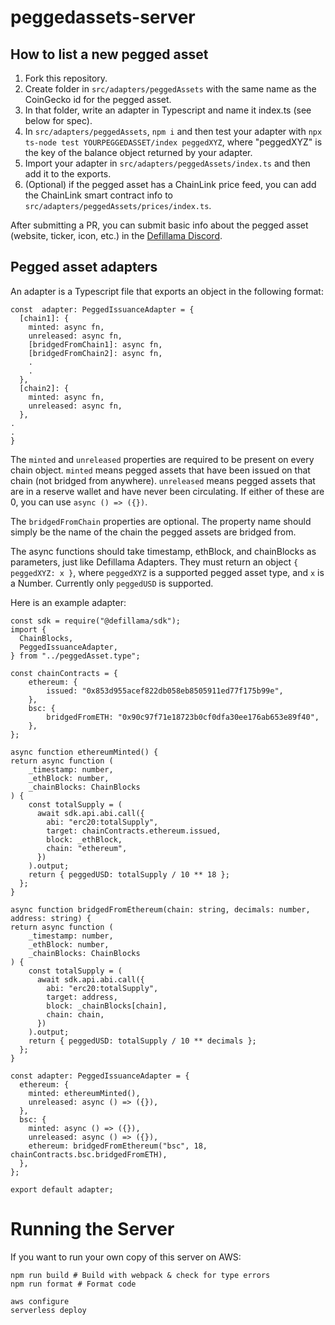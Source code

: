 # peggedassets-server

## How to list a new pegged asset

1. Fork this repository.
2. Create folder in `src/adapters/peggedAssets` with the same name as the CoinGecko id for the pegged asset.
3. In that folder, write an adapter in Typescript and name it index.ts (see below for spec).
4. In `src/adapters/peggedAssets`, `npm i` and then test your adapter with `npx ts-node test YOURPEGGEDASSET/index peggedXYZ`, where "peggedXYZ" is the key of the balance object returned by your adapter.
5. Import your adapter in `src/adapters/peggedAssets/index.ts` and then add it to the exports.
6. (Optional) if the pegged asset has a ChainLink price feed, you can add the ChainLink smart contract info to `src/adapters/peggedAssets/prices/index.ts`.

After submitting a PR, you can submit basic info about the pegged asset (website, ticker, icon, etc.) in the [Defillama Discord](https://discord.gg/defillama).

## Pegged asset adapters

An adapter is a Typescript file that exports an object in the following format:

    const  adapter: PeggedIssuanceAdapter = {
      [chain1]: {
        minted: async fn,
        unreleased: async fn,
        [bridgedFromChain1]: async fn,
        [bridgedFromChain2]: async fn,
        .
        .
      },
      [chain2]: {
        minted: async fn,
        unreleased: async fn,
      },
    .
    .
    }

The `minted` and `unreleased` properties are required to be present on every chain object. `minted` means pegged assets that have been issued on that chain (not bridged from anywhere). `unreleased` means pegged assets that are in a reserve wallet and have never been circulating. If either of these are 0, you can use `async () => ({})`.

The `bridgedFromChain` properties are optional. The property name should simply be the name of the chain the pegged assets are bridged from.

The async functions should take timestamp, ethBlock, and chainBlocks as parameters, just like Defillama Adapters. They must return an object `{ peggedXYZ: x }`, where `peggedXYZ` is a supported pegged asset type, and `x` is a Number. Currently only `peggedUSD` is supported.

Here is an example adapter:
	
    const sdk = require("@defillama/sdk");
    import {
      ChainBlocks,
      PeggedIssuanceAdapter,
    } from "../peggedAsset.type";

    const chainContracts = {
	    ethereum: {
	        issued: "0x853d955acef822db058eb8505911ed77f175b99e",
	    },
	    bsc: {
	        bridgedFromETH: "0x90c97f71e18723b0cf0dfa30ee176ab653e89f40",
	    },
    };

    async function ethereumMinted() {
    return async function (
        _timestamp: number,
        _ethBlock: number,
        _chainBlocks: ChainBlocks
    ) {
        const totalSupply = (
          await sdk.api.abi.call({
            abi: "erc20:totalSupply",
            target: chainContracts.ethereum.issued,
            block: _ethBlock,
            chain: "ethereum",
          })
        ).output;
        return { peggedUSD: totalSupply / 10 ** 18 };
      };
    }

    async function bridgedFromEthereum(chain: string, decimals: number, address: string) {
    return async function (
        _timestamp: number,
        _ethBlock: number,
        _chainBlocks: ChainBlocks
    ) {
        const totalSupply = (
          await sdk.api.abi.call({
            abi: "erc20:totalSupply",
            target: address,
            block: _chainBlocks[chain],
            chain: chain,
          })
        ).output;
        return { peggedUSD: totalSupply / 10 ** decimals };
      };
    }

    const adapter: PeggedIssuanceAdapter = {
      ethereum: {
        minted: ethereumMinted(),
        unreleased: async () => ({}),
      },
      bsc: {
        minted: async () => ({}),
        unreleased: async () => ({}),
        ethereum: bridgedFromEthereum("bsc", 18, chainContracts.bsc.bridgedFromETH),
      },
    };

    export default adapter;


# Running the Server

If you want to run your own copy of this server on AWS:
    
    npm run build # Build with webpack & check for type errors
    npm run format # Format code
 
    aws configure
	serverless deploy
